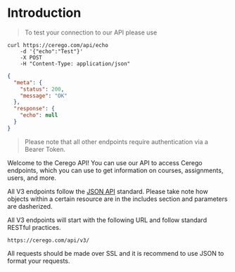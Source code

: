 # Introduction

> To test your connection to our API please use

```shell
curl https://cerego.com/api/echo 
    -d '{"echo":"Test"}' 
    -X POST 
    -H "Content-Type: application/json"
```

```json
{
  "meta": {
    "status": 200,
    "message": "OK"
  },
  "response": {
    "echo": null
  }
}
```

> Please note that all other endpoints require authentication via a Bearer Token.

Welcome to the Cerego API! You can use our API to access Cerego endpoints, which you can use to get information on courses, assignments, users, and more.

All V3 endpoints follow the [JSON API](http://jsonapi.org/) standard. Please take note how objects within a certain resource are in the includes section and parameters are dasherized.

All V3 endpoints will start with the following URL and follow standard RESTful practices.

`https://cerego.com/api/v3/`

All requests should be made over SSL and it is recommend to use JSON to format your requests.

